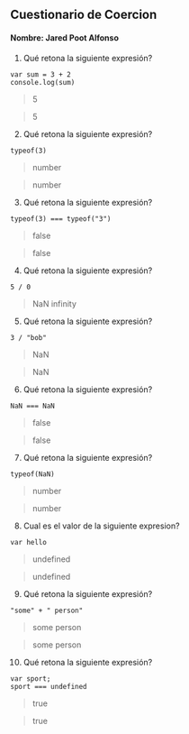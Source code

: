 ## Cuestionario de Coercion

#### Nombre: Jared Poot Alfonso

1. Qué retona la siguiente expresión?

```
var sum = 3 + 2
console.log(sum)
```

> 5

> 5

2. Qué retona la siguiente expresión?

```
typeof(3)
```

> number

> number

3. Qué retona la siguiente expresión?

```
typeof(3) === typeof("3")
```

> false

> false

4. Qué retona la siguiente expresión?

```
5 / 0
```

> NaN
> infinity

5. Qué retona la siguiente expresión?

```
3 / "bob"
```

> NaN

> NaN

6. Qué retona la siguiente expresión?

```
NaN === NaN
```

> false

> false

7. Qué retona la siguiente expresión?

```
typeof(NaN)
```

> number

> number 
8. Cual es el valor de la siguiente expresion?

```
var hello
```

> undefined

> undefined
 9. Qué retona la siguiente expresión?

```
"some" + " person"
```

> some person

> some person

10. Qué retona la siguiente expresión?

```
var sport;
sport === undefined
```

> true

> true
